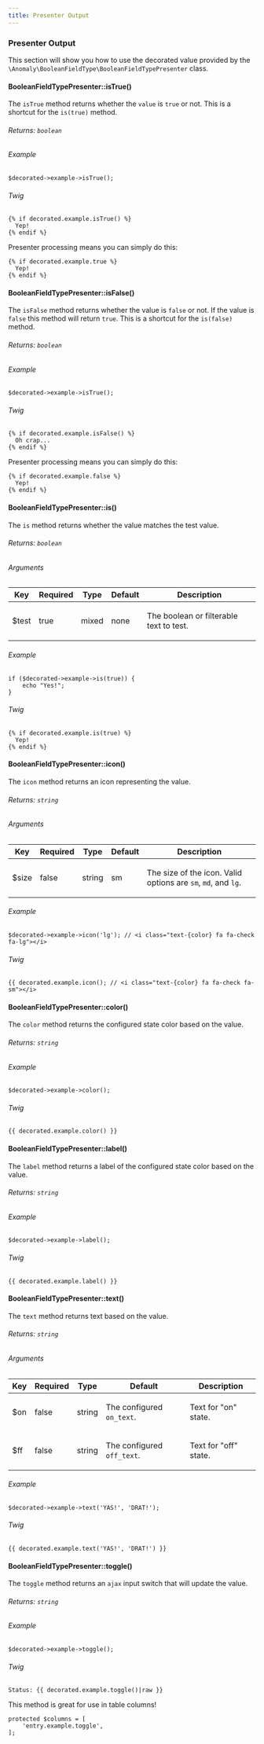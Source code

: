 ```yaml
---
title: Presenter Output
---
```


### Presenter Output

This section will show you how to use the decorated value provided by the `\Anomaly\BooleanFieldType\BooleanFieldTypePresenter` class.

#### BooleanFieldTypePresenter::isTrue()

The `isTrue` method returns whether the `value` is `true` or not. This is a shortcut for the `is(true)` method.

###### Returns: `boolean`

###### Example

    $decorated->example->isTrue();

###### Twig

    {% if decorated.example.isTrue() %}
      Yep!
    {% endif %}

Presenter processing means you can simply do this:

    {% if decorated.example.true %}
      Yep!
    {% endif %}

#### BooleanFieldTypePresenter::isFalse()

The `isFalse` method returns whether the value is `false` or not. If the value is `false` this method will return `true`. This is a shortcut for the `is(false)` method.

###### Returns: `boolean`

###### Example

    $decorated->example->isTrue();

###### Twig

    {% if decorated.example.isFalse() %}
      Oh crap...
    {% endif %}

Presenter processing means you can simply do this:

    {% if decorated.example.false %}
      Yep!
    {% endif %}

#### BooleanFieldTypePresenter::is()

The `is` method returns whether the value matches the test value.

###### Returns: `boolean`

###### Arguments

<table class="table table-bordered table-striped">

<thead>

<tr>

<th>Key</th>

<th>Required</th>

<th>Type</th>

<th>Default</th>

<th>Description</th>

</tr>

</thead>

<tbody>

<tr>

<td>

$test

</td>

<td>

true

</td>

<td>

mixed

</td>

<td>

none

</td>

<td>

The boolean or filterable text to test.

</td>

</tr>

</tbody>

</table>

###### Example

    if ($decorated->example->is(true)) {
        echo "Yes!";
    }

###### Twig

    {% if decorated.example.is(true) %}
      Yep!
    {% endif %}

#### BooleanFieldTypePresenter::icon()

The `icon` method returns an icon representing the value.

###### Returns: `string`

###### Arguments

<table class="table table-bordered table-striped">

<thead>

<tr>

<th>Key</th>

<th>Required</th>

<th>Type</th>

<th>Default</th>

<th>Description</th>

</tr>

</thead>

<tbody>

<tr>

<td>

$size

</td>

<td>

false

</td>

<td>

string

</td>

<td>

sm

</td>

<td>

The size of the icon. Valid options are `sm`, `md`, and `lg`.

</td>

</tr>

</tbody>

</table>

###### Example

    $decorated->example->icon('lg'); // <i class="text-{color} fa fa-check fa-lg"></i>

###### Twig

    {{ decorated.example.icon(); // <i class="text-{color} fa fa-check fa-sm"></i>

#### BooleanFieldTypePresenter::color()

The `color` method returns the configured state color based on the value.

###### Returns: `string`

###### Example

    $decorated->example->color();

###### Twig

    {{ decorated.example.color() }}

#### BooleanFieldTypePresenter::label()

The `label` method returns a label of the configured state color based on the value.

###### Returns: `string`

###### Example

    $decorated->example->label();

###### Twig

    {{ decorated.example.label() }}

#### BooleanFieldTypePresenter::text()

The `text` method returns text based on the value.

###### Returns: `string`

###### Arguments

<table class="table table-bordered table-striped">

<thead>

<tr>

<th>Key</th>

<th>Required</th>

<th>Type</th>

<th>Default</th>

<th>Description</th>

</tr>

</thead>

<tbody>

<tr>

<td>

$on

</td>

<td>

false

</td>

<td>

string

</td>

<td>

The configured `on_text`.

</td>

<td>

Text for "on" state.

</td>

</tr>

<tr>

<td>

$ff

</td>

<td>

false

</td>

<td>

string

</td>

<td>

The configured `off_text`.

</td>

<td>

Text for "off" state.

</td>

</tr>

</tbody>

</table>

###### Example

    $decorated->example->text('YAS!', 'DRAT!');

###### Twig

    {{ decorated.example.text('YAS!', 'DRAT!') }}

#### BooleanFieldTypePresenter::toggle()

The `toggle` method returns an `ajax` input switch that will update the value.

###### Returns: `string`

###### Example

    $decorated->example->toggle();

###### Twig

    Status: {{ decorated.example.toggle()|raw }}

This method is great for use in table columns!

    protected $columns = [
        'entry.example.toggle',
    ];
